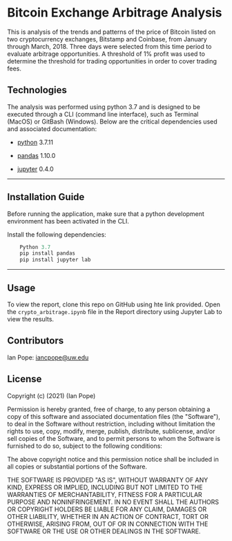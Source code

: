 # Bitcoin Exchange Arbitrage Analysis

This is analysis of the trends and patterns of the price of Bitcoin listed on two cryptocurrency exchanges, Bitstamp and Coinbase, from January through March, 2018. Three days were selected from this time period to evaluate arbitrage opportunities. A threshold of 1% profit was used to determine the threshold for trading opportunities in order to cover trading fees.

## Technologies

The analysis was performed using python 3.7 and is designed to be executed through a CLI (command line interface), such as Terminal (MacOS) or GitBash (Windows). Below are the critical dependencies used and associated documentation:

* [python](https://www.python.org/downloads/) 3.7.11 

* [pandas](https://pandas.pydata.org/docs/) 1.10.0

* [jupyter](https://jupyterlab.readthedocs.io/en/stable/) 0.4.0
___

## Installation Guide

Before running the application, make sure that a python development environment has been activated in the CLI. 

Install the following dependencies:

```python
    Python 3.7
    pip install pandas
    pip install jupyter lab
```

___

## Usage

To view the report, clone this repo on GitHub using hte link provided. Open the `crypto_arbitrage.ipynb` file in the Report directory using Jupyter Lab to view the results.


## Contributors

Ian Pope: iancpope@uw.edu

## License

Copyright (c) (2021) (Ian Pope)

Permission is hereby granted, free of charge, to any person obtaining a copy of this software and associated documentation files (the "Software"), to deal in the Software without restriction, including without limitation the rights to use, copy, modify, merge, publish, distribute, sublicense, and/or sell copies of the Software, and to permit persons to whom the Software is furnished to do so, subject to the following conditions:

The above copyright notice and this permission notice shall be included in all copies or substantial portions of the Software.

THE SOFTWARE IS PROVIDED "AS IS", WITHOUT WARRANTY OF ANY KIND, EXPRESS OR IMPLIED, INCLUDING BUT NOT LIMITED TO THE WARRANTIES OF MERCHANTABILITY, FITNESS FOR A PARTICULAR PURPOSE AND NONINFRINGEMENT. IN NO EVENT SHALL THE AUTHORS OR COPYRIGHT HOLDERS BE LIABLE FOR ANY CLAIM, DAMAGES OR OTHER LIABILITY, WHETHER IN AN ACTION OF CONTRACT, TORT OR OTHERWISE, ARISING FROM, OUT OF OR IN CONNECTION WITH THE SOFTWARE OR THE USE OR OTHER DEALINGS IN THE SOFTWARE.
